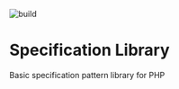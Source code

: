 ![build](https://github.com/strikelabs/specification-php/workflows/build/badge.svg)
# Specification Library
Basic specification pattern library for PHP
